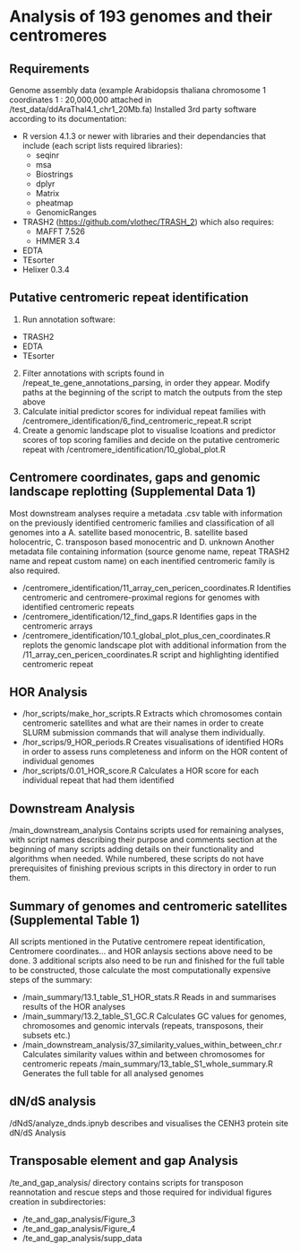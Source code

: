 # Analysis of 193 genomes and their centromeres
## Requirements
Genome assembly data (example Arabidopsis thaliana chromosome 1 coordinates 1 : 20,000,000 attached in /test_data/ddAraThal4.1_chr1_20Mb.fa)
Installed 3rd party software according to its documentation:
* R version 4.1.3 or newer with libraries and their dependancies that include (each script lists required libraries):
	* seqinr
	* msa
	* Biostrings
	* dplyr
	* Matrix
	* pheatmap
	* GenomicRanges
* TRASH2 (https://github.com/vlothec/TRASH_2) which also requires:
	* MAFFT 7.526
	* HMMER 3.4
* EDTA
* TEsorter
* Helixer 0.3.4
## Putative centromeric repeat identification
1. Run annotation software:
* TRASH2
* EDTA
* TEsorter
2. Filter annotations with scripts found in /repeat_te_gene_annotations_parsing, in order they appear. Modify paths at the beginning of the script to match the outputs from the step above
3. Calculate initial predictor scores for individual repeat families with /centromere_identification/6_find_centromeric_repeat.R script
4. Create a genomic landscape plot to visualise lcoations and predictor scores of top scoring families and decide on the putative centromeric repeat with /centromere_identification/10_global_plot.R
## Centromere coordinates, gaps and genomic landscape replotting (Supplemental Data 1)
Most downstream analyses require a metadata .csv table with information on the previously identified centromeric families and classification of all genomes into a A. satellite based monocentric, B. satellite based holocentric, C. transposon based monocentric and D. unknown
Another metadata file containing information (source genome name, repeat TRASH2 name and repeat custom name) on each inentified centromeric family is also required.
* /centromere_identification/11_array_cen_pericen_coordinates.R Identifies centromeric and centromere-proximal regions for genomes with identified centromeric repeats
* /centromere_identification/12_find_gaps.R Identifies gaps in the centromeric arrays
* /centromere_identification/10.1_global_plot_plus_cen_coordinates.R replots the genomic landscape plot with additional information from the /11_array_cen_pericen_coordinates.R script and highlighting identified centromeric repeat
## HOR Analysis
* /hor_scripts/make_hor_scripts.R Extracts which chromosomes contain centromeric satellites and what are their names in order to create SLURM submission commands that will analyse them individually.
* /hor_scrips/9_HOR_periods.R Creates visualisations of identified HORs in order to assess runs completeness and inform on the HOR content of individual genomes
* /hor_scripts/0.01_HOR_score.R Calculates a HOR score for each individual repeat that had them identified 
## Downstream Analysis
/main_downstream_analysis Contains scripts used for remaining analyses, with script names describing their purpose and comments section at the beginning of many scripts adding details on their functionality and algorithms when needed.
While numbered, these scripts do not have prerequisites of finishing previous scripts in this directory in order to run them. 
## Summary of genomes and centromeric satellites (Supplemental Table 1)
All scripts mentioned in the Putative centromere repeat identification, Centromere coordinates... and HOR anlaysis sections above need to be done. 3 additional scripts also need to be run and finished for the full table to be constructed, those calculate the most computationally expensive steps of the summary:
* /main_summary/13.1_table_S1_HOR_stats.R Reads in and summarises results of the HOR analyses
* /main_summary/13.2_table_S1_GC.R Calculates GC values for genomes, chromosomes and genomic intervals (repeats, transposons, their subsets etc.)
* /main_downstream_analysis/37_similarity_values_within_between_chr.r Calculates similarity values within and between chromosomes for centromeric repeats
/main_summary/13_table_S1_whole_summary.R Generates the full table for all analysed genomes
## dN/dS analysis
/dNdS/analyze_dnds.ipnyb describes and visualises the CENH3 protein site dN/dS Analysis
## Transposable element and gap Analysis
/te_and_gap_analysis/ directory contains scripts for transposon reannotation and rescue steps and those required for individual figures creation in subdirectories:
* /te_and_gap_analysis/Figure_3
* /te_and_gap_analysis/Figure_4
* /te_and_gap_analysis/supp_data
